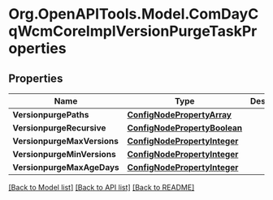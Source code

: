 # Org.OpenAPITools.Model.ComDayCqWcmCoreImplVersionPurgeTaskProperties
## Properties

Name | Type | Description | Notes
------------ | ------------- | ------------- | -------------
**VersionpurgePaths** | [**ConfigNodePropertyArray**](ConfigNodePropertyArray.md) |  | [optional] 
**VersionpurgeRecursive** | [**ConfigNodePropertyBoolean**](ConfigNodePropertyBoolean.md) |  | [optional] 
**VersionpurgeMaxVersions** | [**ConfigNodePropertyInteger**](ConfigNodePropertyInteger.md) |  | [optional] 
**VersionpurgeMinVersions** | [**ConfigNodePropertyInteger**](ConfigNodePropertyInteger.md) |  | [optional] 
**VersionpurgeMaxAgeDays** | [**ConfigNodePropertyInteger**](ConfigNodePropertyInteger.md) |  | [optional] 

[[Back to Model list]](../README.md#documentation-for-models) [[Back to API list]](../README.md#documentation-for-api-endpoints) [[Back to README]](../README.md)

